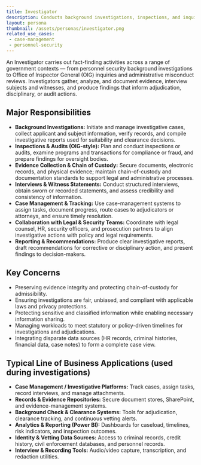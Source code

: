 ```yaml
---
title: Investigator
description: Conducts background investigations, inspections, and inquiries to assess suitability, security risk, and compliance.
layout: persona
thumbnail: /assets/personas/investigator.png
related_use_cases:
 - case-management
 - personnel-security
---
```


An Investigator carries out fact-finding activities across a range of government contexts — from personnel security background investigations to Office of Inspector General (OIG) inquiries and administrative misconduct reviews. Investigators gather, analyze, and document evidence, interview subjects and witnesses, and produce findings that inform adjudication, disciplinary, or audit actions.

## Major Responsibilities

* **Background Investigations:** Initiate and manage investigative cases, collect applicant and subject information, verify records, and compile investigative reports used for suitability and clearance decisions.
* **Inspections & Audits (OIG-style):** Plan and conduct inspections or audits, examine programs and transactions for compliance or fraud, and prepare findings for oversight bodies.
* **Evidence Collection & Chain of Custody:** Secure documents, electronic records, and physical evidence; maintain chain-of-custody and documentation standards to support legal and administrative processes.
* **Interviews & Witness Statements:** Conduct structured interviews, obtain sworn or recorded statements, and assess credibility and consistency of information.
* **Case Management & Tracking:** Use case-management systems to assign tasks, document progress, route cases to adjudicators or attorneys, and ensure timely resolution.
* **Collaboration with Legal & Security Teams:** Coordinate with legal counsel, HR, security officers, and prosecution partners to align investigative actions with policy and legal requirements.
* **Reporting & Recommendations:** Produce clear investigative reports, draft recommendations for corrective or disciplinary action, and present findings to decision-makers.

## Key Concerns

* Preserving evidence integrity and protecting chain-of-custody for admissibility.
* Ensuring investigations are fair, unbiased, and compliant with applicable laws and privacy protections.
* Protecting sensitive and classified information while enabling necessary information sharing.
* Managing workloads to meet statutory or policy-driven timelines for investigations and adjudications.
* Integrating disparate data sources (HR records, criminal histories, financial data, case notes) to form a complete case view.

## Typical Line of Business Applications (used during investigations)

* **Case Management / Investigative Platforms:** Track cases, assign tasks, record interviews, and manage attachments.
* **Records & Evidence Repositories:** Secure document stores, SharePoint, and evidence-management systems.
* **Background Check & Clearance Systems:** Tools for adjudication, clearance tracking, and continuous vetting alerts.
* **Analytics & Reporting (Power BI):** Dashboards for caseload, timelines, risk indicators, and inspection outcomes.
* **Identity & Vetting Data Sources:** Access to criminal records, credit history, civil enforcement databases, and personnel records.
* **Interview & Recording Tools:** Audio/video capture, transcription, and redaction utilities.

